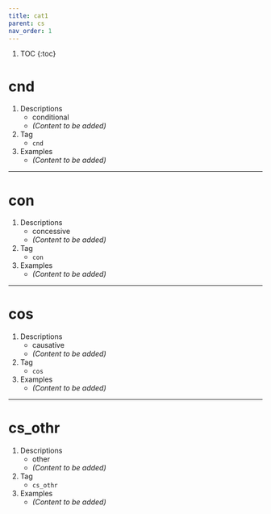 ```yaml
---
title: cat1
parent: cs
nav_order: 1
---
```

1. TOC
{:toc}

# cnd

1. Descriptions
    - conditional
    - *(Content to be added)*
2. Tag
    - `cnd`
3. Examples
    - *(Content to be added)*

---

# con

1. Descriptions
    - concessive
    - *(Content to be added)*
2. Tag
    - `con`
3. Examples
    - *(Content to be added)*

---

# cos

1. Descriptions
    - causative
    - *(Content to be added)*
2. Tag
    - `cos`
3. Examples
    - *(Content to be added)*

---

# cs_othr

1. Descriptions
    - other
    - *(Content to be added)*
2. Tag
    - `cs_othr`
3. Examples
    - *(Content to be added)*

